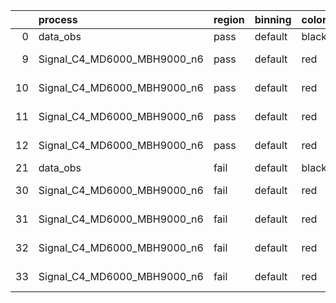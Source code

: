 |    | process                     | region   | binning   | color   | process_type   |   scale | variation   | source_filename                                                      | source_histname    | alias                       | title     |   combine_idx |     lnN |   shapes | syst_type   | direction   | variation_alias   |
|---:|:----------------------------|:---------|:----------|:--------|:---------------|--------:|:------------|:---------------------------------------------------------------------|:-------------------|:----------------------------|:----------|--------------:|--------:|---------:|:------------|:------------|:------------------|
|  0 | data_obs                    | pass     | default   | black   | DATA           |       1 | nominal     | ./histograms_for_2DAlphabet_v18//BH_Data.root                        | hpass              | Data                        | Data      |           nan | nan     |      nan | nan         | nan         | nan               |
|  9 | Signal_C4_MD6000_MBH9000_n6 | pass     | default   | red     | SIGNAL         |       1 | lumi        | ./histograms_for_2DAlphabet_v18//BH_Signal_C4_MD6000_MBH9000_n6.root | hpass              | Signal_C4_MD6000_MBH9000_n6 | BH signal |           nan |   1.016 |      nan | lnN         | nan         | nan               |
| 10 | Signal_C4_MD6000_MBH9000_n6 | pass     | default   | red     | SIGNAL         |       1 | SVM         | ./histograms_for_2DAlphabet_v18//BH_Signal_C4_MD6000_MBH9000_n6.root | hpass_SVMsyst_up   | Signal_C4_MD6000_MBH9000_n6 | BH signal |           nan | nan     |        1 | shapes      | Up          | SVMsyst           |
| 11 | Signal_C4_MD6000_MBH9000_n6 | pass     | default   | red     | SIGNAL         |       1 | SVM         | ./histograms_for_2DAlphabet_v18//BH_Signal_C4_MD6000_MBH9000_n6.root | hpass_SVMsyst_down | Signal_C4_MD6000_MBH9000_n6 | BH signal |           nan | nan     |        1 | shapes      | Down        | SVMsyst           |
| 12 | Signal_C4_MD6000_MBH9000_n6 | pass     | default   | red     | SIGNAL         |       1 | nominal     | ./histograms_for_2DAlphabet_v18//BH_Signal_C4_MD6000_MBH9000_n6.root | hpass              | Signal_C4_MD6000_MBH9000_n6 | BH signal |           nan | nan     |      nan | nan         | nan         | nan               |
| 21 | data_obs                    | fail     | default   | black   | DATA           |       1 | nominal     | ./histograms_for_2DAlphabet_v18//BH_Data.root                        | hfail              | Data                        | Data      |           nan | nan     |      nan | nan         | nan         | nan               |
| 30 | Signal_C4_MD6000_MBH9000_n6 | fail     | default   | red     | SIGNAL         |       1 | lumi        | ./histograms_for_2DAlphabet_v18//BH_Signal_C4_MD6000_MBH9000_n6.root | hfail              | Signal_C4_MD6000_MBH9000_n6 | BH signal |           nan |   1.016 |      nan | lnN         | nan         | nan               |
| 31 | Signal_C4_MD6000_MBH9000_n6 | fail     | default   | red     | SIGNAL         |       1 | SVM         | ./histograms_for_2DAlphabet_v18//BH_Signal_C4_MD6000_MBH9000_n6.root | hfail_SVMsyst_up   | Signal_C4_MD6000_MBH9000_n6 | BH signal |           nan | nan     |        1 | shapes      | Up          | SVMsyst           |
| 32 | Signal_C4_MD6000_MBH9000_n6 | fail     | default   | red     | SIGNAL         |       1 | SVM         | ./histograms_for_2DAlphabet_v18//BH_Signal_C4_MD6000_MBH9000_n6.root | hfail_SVMsyst_down | Signal_C4_MD6000_MBH9000_n6 | BH signal |           nan | nan     |        1 | shapes      | Down        | SVMsyst           |
| 33 | Signal_C4_MD6000_MBH9000_n6 | fail     | default   | red     | SIGNAL         |       1 | nominal     | ./histograms_for_2DAlphabet_v18//BH_Signal_C4_MD6000_MBH9000_n6.root | hfail              | Signal_C4_MD6000_MBH9000_n6 | BH signal |           nan | nan     |      nan | nan         | nan         | nan               |